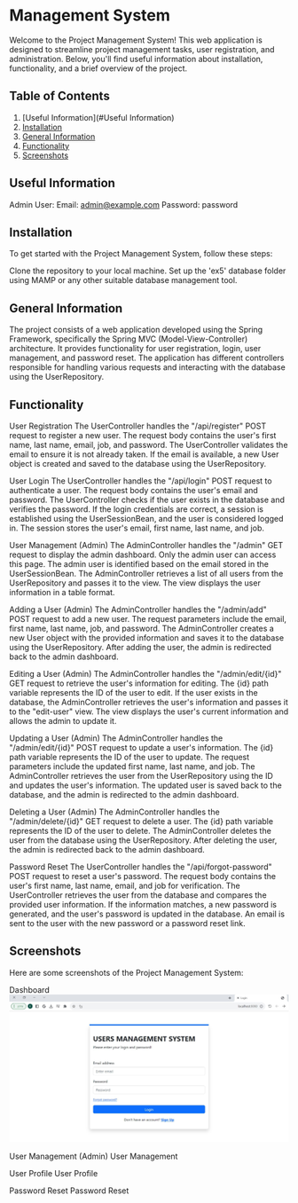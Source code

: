 # Management System
Welcome to the Project Management System! This web application is designed to streamline project management tasks, user registration, and administration. Below, you'll find useful information about installation, functionality, and a brief overview of the project.

## Table of Contents
1. [Useful Information](#Useful Information)
2. [Installation](#Installation)
3. [General Information](#General-Information)
4. [Functionality](#Functionality)
5. [Screenshots](#Screenshots)

## Useful Information
Admin User:
Email: admin@example.com
Password: password

## Installation
To get started with the Project Management System, follow these steps:

Clone the repository to your local machine.
Set up the 'ex5' database folder using MAMP or any other suitable database management tool.


## General Information
The project consists of a web application developed using the Spring Framework, specifically the Spring MVC (Model-View-Controller) architecture. It provides functionality for user registration, login, user management, and password reset. The application has different controllers responsible for handling various requests and interacting with the database using the UserRepository.

## Functionality
User Registration
The UserController handles the "/api/register" POST request to register a new user. The request body contains the user's first name, last name, email, job, and password. The UserController validates the email to ensure it is not already taken. If the email is available, a new User object is created and saved to the database using the UserRepository.

User Login
The UserController handles the "/api/login" POST request to authenticate a user. The request body contains the user's email and password. The UserController checks if the user exists in the database and verifies the password. If the login credentials are correct, a session is established using the UserSessionBean, and the user is considered logged in. The session stores the user's email, first name, last name, and job.

User Management (Admin)
The AdminController handles the "/admin" GET request to display the admin dashboard. Only the admin user can access this page. The admin user is identified based on the email stored in the UserSessionBean. The AdminController retrieves a list of all users from the UserRepository and passes it to the view. The view displays the user information in a table format.

Adding a User (Admin)
The AdminController handles the "/admin/add" POST request to add a new user. The request parameters include the email, first name, last name, job, and password. The AdminController creates a new User object with the provided information and saves it to the database using the UserRepository. After adding the user, the admin is redirected back to the admin dashboard.

Editing a User (Admin)
The AdminController handles the "/admin/edit/{id}" GET request to retrieve the user's information for editing. The {id} path variable represents the ID of the user to edit. If the user exists in the database, the AdminController retrieves the user's information and passes it to the "edit-user" view. The view displays the user's current information and allows the admin to update it.

Updating a User (Admin)
The AdminController handles the "/admin/edit/{id}" POST request to update a user's information. The {id} path variable represents the ID of the user to update. The request parameters include the updated first name, last name, and job. The AdminController retrieves the user from the UserRepository using the ID and updates the user's information. The updated user is saved back to the database, and the admin is redirected to the admin dashboard.

Deleting a User (Admin)
The AdminController handles the "/admin/delete/{id}" GET request to delete a user. The {id} path variable represents the ID of the user to delete. The AdminController deletes the user from the database using the UserRepository. After deleting the user, the admin is redirected back to the admin dashboard.

Password Reset
The UserController handles the "/api/forgot-password" POST request to reset a user's password. The request body contains the user's first name, last name, email, and job for verification. The UserController retrieves the user from the database and compares the provided user information. If the information matches, a new password is generated, and the user's password is updated in the database. An email is sent to the user with the new password or a password reset link.

## Screenshots
Here are some screenshots of the Project Management System:

Dashboard
![](img/1.jpg)

User Management (Admin)
User Management

User Profile
User Profile

Password Reset
Password Reset

